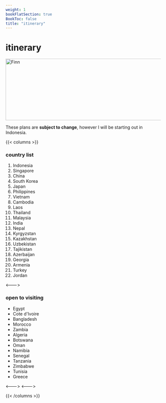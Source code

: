 ```yaml
---
weight: 1
bookFlatSection: true
BookToc: false
title: "itinerary"
---
```


# itinerary

<img src="/images/nypubliclibrarymap.png" width="670" height="200" alt="Finn">

These plans are **subject to change**, however I will be starting out in Indonesia.


{{< columns >}}
### country list

1. Indonesia
2. Singapore
3. China
4. South Korea
5. Japan
6. Philippines
7. Vietnam
8. Cambodia
9. Laos
10. Thailand
11. Malaysia
12. India
13. Nepal
14. Kyrgyzstan
15. Kazakhstan
16. Uzbekistan
17. Tajikistan
18. Azerbaijan
19. Georgia
20. Armenia
21. Turkey
22. Jordan

<--->

### open to visiting

- Egypt
- Cote d'Ivoire
- Bangladesh
- Morocco
- Zambia
- Algeria
- Botswana
- Oman
- Namibia
- Senegal
- Tanzania
- Zimbabwe
- Tunisia
- Greece

<--->
<--->

{{< /columns >}}